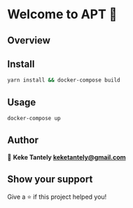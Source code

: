<h1>Welcome to APT 👋</h1>

## Overview

## Install

```sh
yarn install && docker-compose build
```

## Usage

```sh
docker-compose up
```

## Author

👤 **Keke Tantely <keketantely@gmail.com>**

## Show your support

Give a ⭐️ if this project helped you!
